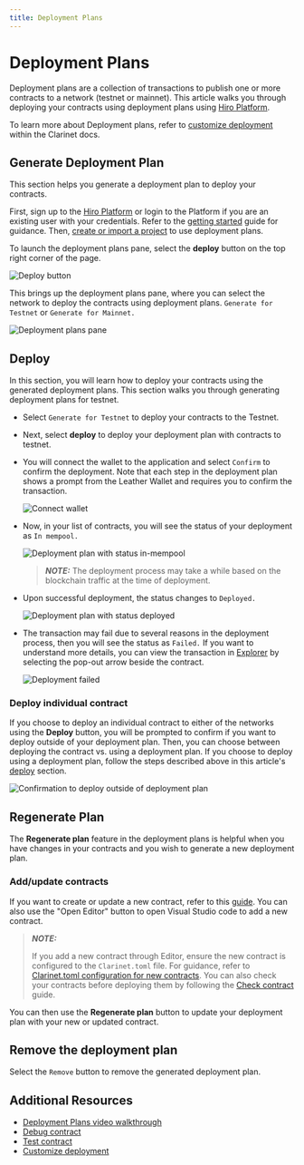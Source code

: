 ```yaml
---
title: Deployment Plans
---
```


# Deployment Plans

Deployment plans are a collection of transactions to publish one or more contracts to a network (testnet or mainnet). This article walks you through deploying your contracts using deployment plans using [Hiro Platform](https://platform.hiro.so/).

To learn more about Deployment plans, refer to [customize deployment](../../clarinet/guides/how-to-use-deployment-plans.md#deployment-plans) within the Clarinet docs.

## Generate Deployment Plan

This section helps you generate a deployment plan to deploy your contracts.

First, sign up to the [Hiro Platform](https://platform.hiro.so/) or login to the Platform if you are an existing user with your credentials. Refer to the [getting started](../getting-started.md) guide for guidance. Then, [create or import a project](../getting-started.md#create-or-import-project) to use deployment plans.

To launch the deployment plans pane, select the **deploy** button on the top right corner of the page.

![Deploy button](../images/deployment-plans-deploy-button.jpeg)

This brings up the deployment plans pane, where you can select the network to deploy the contracts using deployment plans. `Generate for Testnet` or `Generate for Mainnet.`

![Deployment plans pane](../images/generate-deployment-plans.jpeg)

## Deploy

In this section, you will learn how to deploy your contracts using the generated deployment plans. This section walks you through generating deployment plans for testnet.

- Select `Generate for Testnet` to deploy your contracts to the Testnet.
- Next, select **deploy** to deploy your deployment plan with contracts to testnet.
- You will connect the wallet to the application and select `Confirm` to confirm the deployment. Note that each step in the deployment plan shows a prompt from the Leather Wallet and requires you to confirm the transaction.

  ![Connect wallet](../images/deployment-plans-wallet-confirmation.jpeg)

- Now, in your list of contracts, you will see the status of your deployment as `In mempool.`

  ![Deployment plan with status in-mempool](../images/deployment-plans-status-in-mempool.jpeg)

  > **_NOTE:_**
  > The deployment process may take a while based on the blockchain traffic at the time of deployment.

- Upon successful deployment, the status changes to `Deployed.`

  ![Deployment plan with status deployed](../images/deployment-plans-status-deployed.jpeg)

- The transaction may fail due to several reasons in the deployment process, then you will see the status as `Failed.` If you want to understand more details, you can view the transaction in [Explorer](https://explorer.hiro.so/) by selecting the pop-out arrow beside the contract.

  ![Deployment failed](../images/deployment-plans-failed.jpeg)

### Deploy individual contract

If you choose to deploy an individual contract to either of the networks using the **Deploy** button, you will be prompted to confirm if you want to deploy outside of your deployment plan. Then, you can choose between deploying the contract vs. using a deployment plan. If you choose to deploy using a deployment plan, follow the steps described above in this article's [deploy](#deploy) section.

![Confirmation to deploy outside of deployment plan](../images/confirmation-to-delpoy-outside-of-deployment-plan.jpeg)

## Regenerate Plan

The **Regenerate plan** feature in the deployment plans is helpful when you have changes in your contracts and you wish to generate a new deployment plan.

### Add/update contracts

If you want to create or update a new contract, refer to this [guide](./build-contract.md). You can also use the "Open Editor" button to open Visual Studio code to add a new contract.

> **_NOTE:_**
>
> If you add a new contract through Editor, ensure the new contract is configured to the `Clarinet.toml` file. For guidance, refer to [Clarinet.toml configuration for new contracts](./build-contract.md#add-a-new-contract). You can also check your contracts before deploying them by following the [Check contract](../../clarinet/guides/how-to-check-contract.md) guide.

You can then use the **Regenerate plan** button to update your deployment plan with your new or updated contract.

## Remove the deployment plan

Select the `Remove` button to remove the generated deployment plan.

## Additional Resources

- [Deployment Plans video walkthrough](https://www.youtube.com/watch?v=YcIg5VCO98s)
- [Debug contract](../../clarinet/guides/how-to-debug-contract.md)
- [Test contract](../../clarinet/guides/test-contract-with-clarinet-sdk.md)
- [Customize deployment](../../clarinet/guides/how-to-use-deployment-plans.md)
